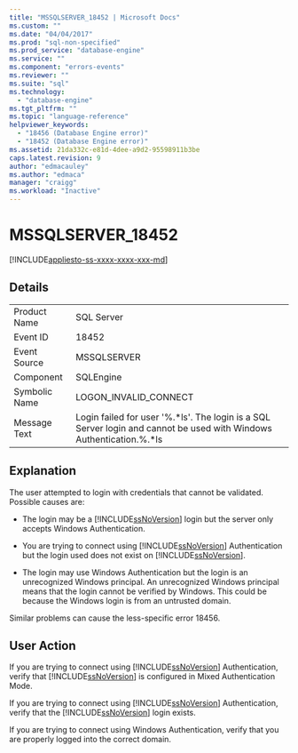 ```yaml
---
title: "MSSQLSERVER_18452 | Microsoft Docs"
ms.custom: ""
ms.date: "04/04/2017"
ms.prod: "sql-non-specified"
ms.prod_service: "database-engine"
ms.service: ""
ms.component: "errors-events"
ms.reviewer: ""
ms.suite: "sql"
ms.technology: 
  - "database-engine"
ms.tgt_pltfrm: ""
ms.topic: "language-reference"
helpviewer_keywords: 
  - "18456 (Database Engine error)"
  - "18452 (Database Engine error)"
ms.assetid: 21da332c-e81d-4dee-a9d2-95598911b3be
caps.latest.revision: 9
author: "edmacauley"
ms.author: "edmaca"
manager: "craigg"
ms.workload: "Inactive"
---
```

# MSSQLSERVER_18452
[!INCLUDE[appliesto-ss-xxxx-xxxx-xxx-md](../../includes/appliesto-ss-xxxx-xxxx-xxx-md.md)]
  
## Details  
  
|||  
|-|-|  
|Product Name|SQL Server|  
|Event ID|18452|  
|Event Source|MSSQLSERVER|  
|Component|SQLEngine|  
|Symbolic Name|LOGON_INVALID_CONNECT|  
|Message Text|Login failed for user '%.*ls'. The login is a SQL Server login and cannot be used with Windows Authentication.%.\*ls|  
  
## Explanation  
The user attempted to login with credentials that cannot be validated. Possible causes are:  
  
-   The login may be a [!INCLUDE[ssNoVersion](../../includes/ssnoversion-md.md)] login but the server only accepts Windows Authentication.  
  
-   You are trying to connect using [!INCLUDE[ssNoVersion](../../includes/ssnoversion-md.md)] Authentication but the login used does not exist on [!INCLUDE[ssNoVersion](../../includes/ssnoversion-md.md)].  
  
-   The login may use Windows Authentication but the login is an unrecognized Windows principal. An unrecognized Windows principal means that the login cannot be verified by Windows. This could be because the Windows login is from an untrusted domain.  
  
Similar problems can cause the less-specific error 18456.  
  
## User Action  
If you are trying to connect using [!INCLUDE[ssNoVersion](../../includes/ssnoversion-md.md)] Authentication, verify that [!INCLUDE[ssNoVersion](../../includes/ssnoversion-md.md)] is configured in Mixed Authentication Mode.  
  
If you are trying to connect using [!INCLUDE[ssNoVersion](../../includes/ssnoversion-md.md)] Authentication, verify that the [!INCLUDE[ssNoVersion](../../includes/ssnoversion-md.md)] login exists.  
  
If you are trying to connect using Windows Authentication, verify that you are properly logged into the correct domain.  
  
